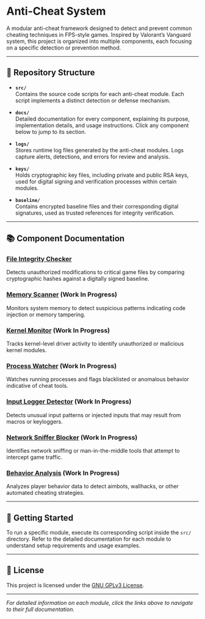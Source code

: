 # Anti-Cheat System

A modular anti-cheat framework designed to detect and prevent common cheating techniques in FPS-style games. Inspired by Valorant’s Vanguard system, this project is organized into multiple components, each focusing on a specific detection or prevention method.

---

## 📁 Repository Structure

- **`src/`**  
  Contains the source code scripts for each anti-cheat module. Each script implements a distinct detection or defense mechanism.

- **`docs/`**  
  Detailed documentation for every component, explaining its purpose, implementation details, and usage instructions. Click any component below to jump to its section.

- **`logs/`**  
  Stores runtime log files generated by the anti-cheat modules. Logs capture alerts, detections, and errors for review and analysis.

- **`keys/`**  
  Holds cryptographic key files, including private and public RSA keys, used for digital signing and verification processes within certain modules.

- **`baseline/`**  
  Contains encrypted baseline files and their corresponding digital signatures, used as trusted references for integrity verification.

---

## 📚 Component Documentation

### [File Integrity Checker](docs/file_integrity.md)  
Detects unauthorized modifications to critical game files by comparing cryptographic hashes against a digitally signed baseline.

### [Memory Scanner](docs/memory_scanner.md) (Work In Progress) 
Monitors system memory to detect suspicious patterns indicating code injection or memory tampering.

### [Kernel Monitor](docs/kernel_monitor.md) (Work In Progress) 
Tracks kernel-level driver activity to identify unauthorized or malicious kernel modules.

### [Process Watcher](docs/process_watcher.md) (Work In Progress) 
Watches running processes and flags blacklisted or anomalous behavior indicative of cheat tools.

### [Input Logger Detector](docs/input_logger_detector.md) (Work In Progress)  
Detects unusual input patterns or injected inputs that may result from macros or keyloggers.

### [Network Sniffer Blocker](docs/network_sniffer_blocker.md) (Work In Progress)  
Identifies network sniffing or man-in-the-middle tools that attempt to intercept game traffic.

### [Behavior Analysis](docs/behavior_analysis.md) (Work In Progress)  
Analyzes player behavior data to detect aimbots, wallhacks, or other automated cheating strategies.

---

## 🚀 Getting Started

To run a specific module, execute its corresponding script inside the `src/` directory. Refer to the detailed documentation for each module to understand setup requirements and usage examples.

---

## 🔐 License

This project is licensed under the [GNU GPLv3 License](LICENSE).

---

*For detailed information on each module, click the links above to navigate to their full documentation.*
